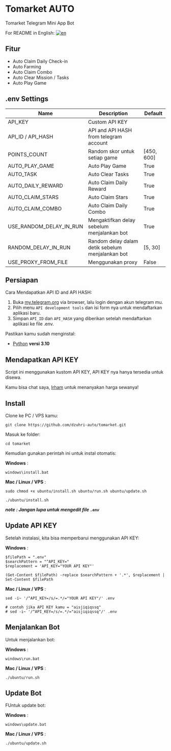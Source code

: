 # Tomarket AUTO

Tomarket Telegram Mini App Bot

For README in English: [![en](https://img.shields.io/badge/README-en-red.svg)](https://github.com/dzuhri-auto/tomarket/blob/master/README.md)

## Fitur

- Auto Claim Daily Check-in
- Auto Farming
- Auto Claim Combo
- Auto Clear Mission / Tasks
- Auto Play Game

## .env Settings

| Name | Description | Default |
| --- | ----------- | --------- |
| API_KEY | Custom API KEY | |
| API_ID / API_HASH | API and API HASH from telegram account | |
| POINTS_COUNT | Random skor untuk setiap game  | [450, 600] |
| AUTO_PLAY_GAME | Auto Play Game | True |
| AUTO_TASK | Auto Clear Tasks | True |
| AUTO_DAILY_REWARD | Auto Claim Daily Reward| True |
| AUTO_CLAIM_STARS | Auto Claim Stars | True|
| AUTO_CLAIM_COMBO | Auto Claim Daily Combo | True |
| USE_RANDOM_DELAY_IN_RUN | Mengaktifkan delay sebelum menjalankan bot | True |
| RANDOM_DELAY_IN_RUN | Random delay dalam detik sebelum menjalankan bot | [5, 30] |
| USE_PROXY_FROM_FILE | Menggunakan proxy | False |

## Persiapan

Cara Mendapatkan API ID and API HASH:

1. Buka [my.telegram.org](https://my.telegram.org/) via browser, lalu login dengan akun telegram mu.
2. Pilih menu `API development tools` dan isi form nya untuk mendaftarkan aplikasi baru.
3. Simpan `API_ID` dan `API_HASH` yang diberikan setelah mendaftarkan aplikasi ke file .env.

Pastikan kamu sudah menginstal:

- [Python](https://www.python.org/downloads/release/python-31014/) **versi 3.10**

## Mendapatkan API KEY

Script ini menggunakan kustom API KEY, API KEY nya hanya tersedia untuk disewa.

Kamu bisa chat saya, [Irham](https://t.me/irhamdz) untuk menanyakan harga sewanya!

## Install

Clone ke PC / VPS kamu:

```shell
git clone https://github.com/dzuhri-auto/tomarket.git
```

Masuk ke folder:

```shell
cd tomarket
```

Kemudian gunakan perintah ini untuk instal otomatis:

**Windows** :

```shell
windows\install.bat
```

**Mac / Linux / VPS** :

```shell
sudo chmod +x ubuntu/install.sh ubuntu/run.sh ubuntu/update.sh
```

```shell
./ubuntu/install.sh
```

***note : Jangan lupa untuk mengedit file `.env`***

## Update API KEY

Setelah instalasi, kita bisa memperbarui menggunakan API KEY:

**Windows** :

```shell
$filePath = ".env"
$searchPattern = "^API_KEY="
$replacement = 'API_KEY="YOUR API KEY"'

(Get-Content $filePath) -replace $searchPattern + '.*', $replacement | Set-Content $filePath
```

**Mac / Linux / VPS** :

```shell
sed -i~ '/^API_KEY=/s/=.*/="YOUR API KEY"/' .env

# contoh jika API KEY kamu = "aisjiqiqssq"
# sed -i~ '/^API_KEY=/s/=.*/="aisjiqiqssq"/' .env
```

## Menjalankan Bot

Untuk menjalankan bot:

**Windows** :

```shell
windows\run.bat
```

**Mac / Linux / VPS** :

```shell
./ubuntu/run.sh
```

## Update Bot

FUntuk update bot:

**Windows** :

```shell
windows\update.bat
```

**Mac / Linux / VPS** :

```shell
./ubuntu/update.sh
```
